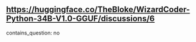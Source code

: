 ## https://huggingface.co/TheBloke/WizardCoder-Python-34B-V1.0-GGUF/discussions/6

contains_question: no